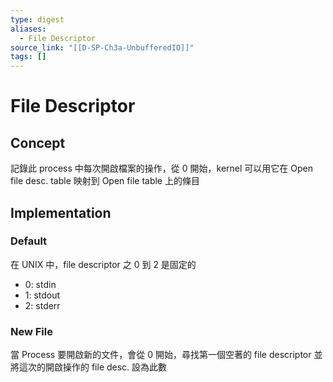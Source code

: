 ```yaml
---
type: digest
aliases:
  - File Descriptor
source_link: "[[D-SP-Ch3a-UnbufferedIO]]"
tags: []
---
```

# File Descriptor
## Concept

記錄此 process 中每次開啟檔案的操作，從 0 開始，kernel 可以用它在 Open file desc. table 映射到 Open file table 上的條目

## Implementation
### Default

在 UNIX 中，file descriptor 之 0 到 2 是固定的

- 0: stdin
- 1: stdout
- 2: stderr

### New File

當 Process 要開啟新的文件，會從 0 開始，尋找第一個空著的 file descriptor 並將這次的開啟操作的 file desc. 設為此數